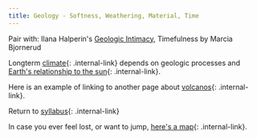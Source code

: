 ```yaml
---
title: Geology - Softness, Weathering, Material, Time
---
```


Pair with: Ilana Halperin's [Geologic Intimacy](http://www.ilanahalperin.com/new/statement.html), Timefulness by Marcia Bjornerud 

Longterm [climate](/rda/cccf-climate){: .internal-link} depends on geologic processes and [Earth's relationship to the sun](/rda/climate/milankovitch-cycles){: .internal-link}.

Here is an example of linking to another page about [volcanos](/rda/cccf-volcanos){: .internal-link}.

Return to [syllabus](/rda/cccf-syllabus){: .internal-link}

In case you ever feel lost, or want to jump, [here's a map](/rda/cccf-map){: .internal-link}.
